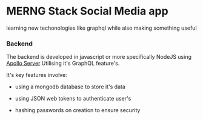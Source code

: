 # MERNG Stack Social Media app
 learning new techonologies like graphql while also making something useful

### Backend 

The backend is developed in javascript or more specifically NodeJS using [Apollo Server](https://www.apollographql.com/) Utilising it's GraphQL feature's.

It's key features involve:

- using a mongodb database to store it's data

- using JSON web tokens to authenticate user's

- hashing passwords on creation to ensure security

